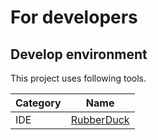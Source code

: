 # For developers

## Develop environment

This project uses following tools.

| Category | Name |
| ------------- | ------------- |
| IDE | [RubberDuck](https://rubberduckvba.com/) |
